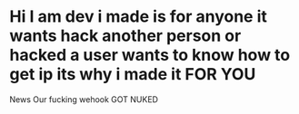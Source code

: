 # Hi I am dev i made is for anyone it wants hack another person or hacked a user wants to know how to get ip its why i made it FOR YOU

News
Our fucking wehook GOT NUKED
